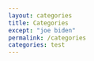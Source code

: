 ```yaml
---
layout: categories
title: Categories
except: "joe biden"
permalink: /categories
categories: test
---
```

